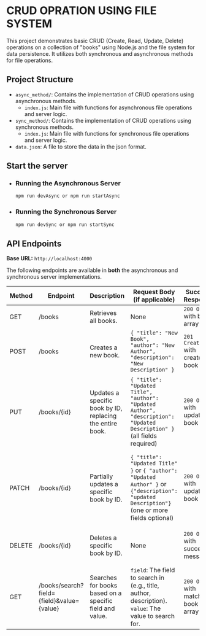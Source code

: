 # CRUD OPRATION USING FILE SYSTEM

This project demonstrates basic CRUD (Create, Read, Update, Delete) operations on a collection of "books" using Node.js and the file system for data persistence. It utilizes both synchronous and asynchronous methods for file operations.

## Project Structure

-   `async_method/`: Contains the implementation of CRUD operations using asynchronous methods.
    -   `index.js`: Main file with functions for asynchronous file operations and server logic.
-   `sync_method/`: Contains the implementation of CRUD operations using synchronous methods.
    -   `index.js`: Main file with functions for synchronous file operations and server logic.
- `data.json`: A file to store the data in the json format.

## Start the server

-   ### Running the Asynchronous Server
    ```bash
    npm run devAsync or npm run startAsync
    ```
-   ### Running the Synchronous Server
    ```bash
    npm run devSync or npm run startSync
    ```
## API Endpoints

**Base URL:** `http://localhost:4000`

The following endpoints are available in **both** the asynchronous and synchronous server implementations.

| Method | Endpoint             | Description                                                                     | Request Body (if applicable)                                                                                                                                       | Success Response        | Error Responses                                               |
| ------ | -------------------- | ------------------------------------------------------------------------------- | ------------------------------------------------------------------------------------------------------------------------------------------------------------------ | ----------------------- | ------------------------------------------------------------- |
| GET    | /books               | Retrieves all books.                                                            | None                                                                                                                                                               | `200 OK` with book array | None                                                          |
| POST   | /books               | Creates a new book.                                                             | `{ "title": "New Book", "author": "New Author", "description": "New Description" }`                                                                                     | `201 Created` with created book | `400 Bad Request` if request body is invalid.                         |
| PUT    | /books/{id}          | Updates a specific book by ID, replacing the entire book.                                                  | `{ "title": "Updated Title", "author": "Updated Author", "description": "Updated Description" }` (all fields required)                                                                         | `200 OK` with updated book | `404 Not Found` if book doesn't exist, `400 Bad Request` if request body is invalid. |
| PATCH    | /books/{id}          | Partially updates a specific book by ID.                                                  | `{ "title": "Updated Title" }` or `{ "author": "Updated Author" }` or `{"description": "updated Description"}` (one or more fields optional)                                                                         | `200 OK` with updated book | `404 Not Found` if book doesn't exist, `400 Bad Request` if request body is invalid. |
| DELETE | /books/{id}          | Deletes a specific book by ID.                                                 | None                                                                                                                                                               | `200 OK` with success message | `404 Not Found` if book doesn't exist                         |
| GET    | /books/search?field={field}&value={value} | Searches for books based on a specific field and value. | `field`: The field to search in (e.g., title, author, description).<br>`value`: The value to search for. | `200 OK` with matching book array                                          | `400 Bad Request` if field or value is missing.                                |

